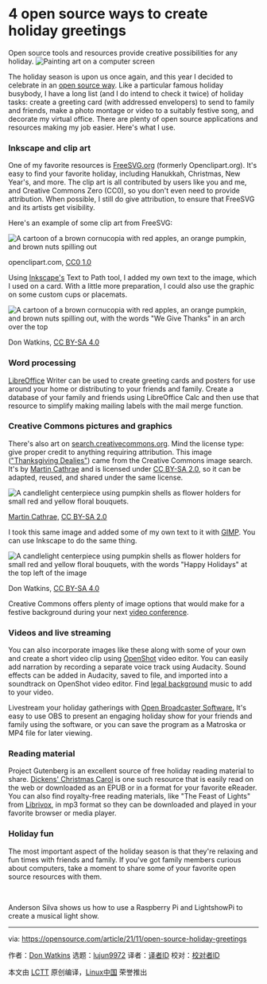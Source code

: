 [#]: subject: "4 open source ways to create holiday greetings"
[#]: via: "https://opensource.com/article/21/11/open-source-holiday-greetings"
[#]: author: "Don Watkins https://opensource.com/users/don-watkins"
[#]: collector: "lujun9972"
[#]: translator: " "
[#]: reviewer: " "
[#]: publisher: " "
[#]: url: " "

4 open source ways to create holiday greetings
======
Open source tools and resources provide creative possibilities for any
holiday.
![Painting art on a computer screen][1]

The holiday season is upon us once again, and this year I decided to celebrate in an [open source way][2]. Like a particular famous holiday busybody, I have a long list (and I do intend to check it twice) of holiday tasks: create a greeting card (with addressed envelopers) to send to family and friends, make a photo montage or video to a suitably festive song, and decorate my virtual office. There are plenty of open source applications and resources making my job easier. Here's what I use.

### Inkscape and clip art

One of my favorite resources is [FreeSVG.org][3] (formerly Openclipart.org). It's easy to find your favorite holiday, including Hanukkah, Christmas, New Year's, and more. The clip art is all contributed by users like you and me, and Creative Commons Zero (CC0), so you don't even need to provide attribution. When possible, I still do give attribution, to ensure that FreeSVG and its artists get visibility.

Here's an example of some clip art from FreeSVG:

![A cartoon of a brown cornucopia with red apples, an orange pumpkin, and brown nuts spilling out][4]

openclipart.com, [CC0 1.0][5]

Using [Inkscape's][6] Text to Path tool, I added my own text to the image, which I used on a card. With a little more preparation, I could also use the graphic on some custom cups or placemats.

![A cartoon of a brown cornucopia with red apples, an orange pumpkin, and brown nuts spilling out, with the words "We Give Thanks" in an arch over the top][7]

Don Watkins, [CC BY-SA 4.0][8]

### Word processing

[LibreOffice][9] Writer can be used to create greeting cards and posters for use around your home or distributing to your friends and family. Create a database of your family and friends using LibreOffice Calc and then use that resource to simplify making mailing labels with the mail merge function.

### Creative Commons pictures and graphics

There's also art on [search.creativecommons.org][10]. Mind the license type: give proper credit to anything requiring attribution. This image (["Thanksgiving Dealies"][11]) came from the Creative Commons image search. It's by [Martin Cathrae][12] and is licensed under [CC BY-SA 2.0][13], so it can be adapted, reused, and shared under the same license.

![A candlelight centerpiece using pumpkin shells as flower holders for small red and yellow floral bouquets.][14]

[Martin Cathrae,][12] [CC BY-SA 2.0][13]

I took this same image and added some of my own text to it with [GIMP][15]. You can use Inkscape to do the same thing. 

![A candlelight centerpiece using pumpkin shells as flower holders for small red and yellow floral bouquets, with the words "Happy Holidays" at the top left of the image][16]

Don Watkins, [CC BY-SA 4.0][17]

Creative Commons offers plenty of image options that would make for a festive background during your next [video conference][18].

### Videos and live streaming

You can also incorporate images like these along with some of your own and create a short video clip using [OpenShot][19] video editor. You can easily add narration by recording a separate voice track using Audacity. Sound effects can be added in Audacity, saved to file, and imported into a soundtrack on OpenShot video editor. Find [legal background][20] music to add to your video.

Livestream your holiday gatherings with [Open Broadcaster Software.][21] It's easy to use OBS to present an engaging holiday show for your friends and family using the software, or you can save the program as a Matroska or MP4 file for later viewing.

### Reading material

Project Gutenberg is an excellent source of free holiday reading material to share. [Dickens' Christmas Carol][22] is one such resource that is easily read on the web or downloaded as an EPUB or in a format for your favorite eReader. You can also find royalty-free reading materials, like "The Feast of Lights" from [Librivox][23], in mp3 format so they can be downloaded and played in your favorite browser or media player.

### Holiday fun

The most important aspect of the holiday season is that they're relaxing and fun times with friends and family. If you've got family members curious about computers, take a moment to share some of your favorite open source resources with them.

 

Anderson Silva shows us how to use a Raspberry Pi and LightshowPi to create a musical light show.

--------------------------------------------------------------------------------

via: https://opensource.com/article/21/11/open-source-holiday-greetings

作者：[Don Watkins][a]
选题：[lujun9972][b]
译者：[译者ID](https://github.com/译者ID)
校对：[校对者ID](https://github.com/校对者ID)

本文由 [LCTT](https://github.com/LCTT/TranslateProject) 原创编译，[Linux中国](https://linux.cn/) 荣誉推出

[a]: https://opensource.com/users/don-watkins
[b]: https://github.com/lujun9972
[1]: https://opensource.com/sites/default/files/styles/image-full-size/public/lead-images/painting_computer_screen_art_design_creative.png?itok=LVAeQx3_ (Painting art on a computer screen)
[2]: https://opensource.com/open-source-way
[3]: http://freesvg.org
[4]: https://opensource.com/sites/default/files/uploads/cornucopia.png (cornucopia)
[5]: https://creativecommons.org/publicdomain/zero/1.0/
[6]: https://opensource.com/article/18/1/inkscape-absolute-beginners
[7]: https://opensource.com/sites/default/files/uploads/cornucopia_with_text.png (We Give Thanks)
[8]: https://creativecommons.org/licenses/by-sa/4.0/
[9]: https://opensource.com/article/21/9/libreoffice-tips
[10]: https://search.creativecommons.org/
[11]: https://www.flickr.com/photos/34067077@N00/4014605524
[12]: https://www.flickr.com/photos/34067077@N00
[13]: https://creativecommons.org/licenses/by-sa/2.0/?ref=ccsearch&atype=rich
[14]: https://opensource.com/sites/default/files/uploads/fall_table.png (Holiday table)
[15]: https://opensource.com/content/cheat-sheet-gimp
[16]: https://opensource.com/sites/default/files/uploads/fall_table_with_text.png (Happy Holidays)
[17]: https://creativecommons.org/licenses/by/4.0/
[18]: https://opensource.com/article/20/5/open-source-video-conferencing
[19]: https://opensource.com/article/17/5/using-openshot-video-editor
[20]: https://opensource.com/article/20/1/what-creative-commons
[21]: https://opensource.com/article/21/4/obs-youtube
[22]: https://www.gutenberg.org/ebooks/19337
[23]: https://librivox.org/the-feast-of-lights-by-emma-lazarus/
